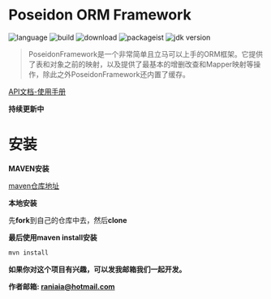 # Poseidon ORM Framework

![language](https://img.shields.io/badge/Java-100%25-brightgreen)
![build](https://img.shields.io/badge/build-maven-blue)
![download](https://img.shields.io/badge/downloads-388K-green)
![packageist](https://img.shields.io/badge/package-v1.1.7.STAR-%233FB911)
![jdk version](https://img.shields.io/badge/jdk%20version-v1.8-blue)


> PoseidonFramework是一个非常简单且立马可以上手的ORM框架。它提供了表和对象之前的映射，以及提供了最基本的增删改查和Mapper映射等操作，除此之外PoseidonFramework还内置了缓存。

[API文档-使用手册](https://github.com/Laniakeamly/poseidon/blob/master/api/README.md)

**持续更新中**

# 安装

**MAVEN安装**

[maven仓库地址](https://mvnrepository.com/artifact/io.github.laniakeamly/poseidon)

**本地安装**

先**fork**到自己的仓库中去，然后**clone**

**最后使用maven install安装**

```java
mvn install
```

**如果你对这个项目有兴趣，可以发我邮箱我们一起开发。**

**作者邮箱: raniaia@hotmail.com**
